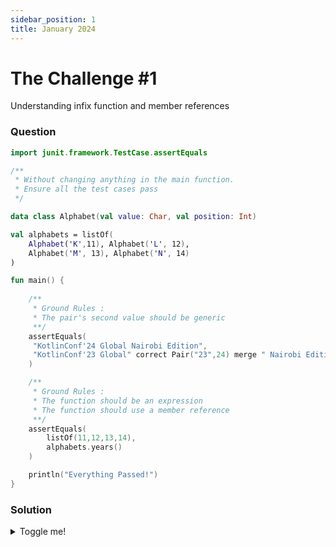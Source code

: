 ```yaml
---
sidebar_position: 1
title: January 2024
---
```


# The Challenge #1
Understanding infix function and member references

### Question
```kotlin
import junit.framework.TestCase.assertEquals

/**
 * Without changing anything in the main function. 
 * Ensure all the test cases pass
 */

data class Alphabet(val value: Char, val position: Int)

val alphabets = listOf(
    Alphabet('K',11), Alphabet('L', 12), 
    Alphabet('M', 13), Alphabet('N', 14)
)

fun main() {
    
    /**
     * Ground Rules : 
     * The pair's second value should be generic
     **/
    assertEquals(
     "KotlinConf'24 Global Nairobi Edition",
     "KotlinConf'23 Global" correct Pair("23",24) merge " Nairobi Edition" 
    )

    /**
     * Ground Rules : 
     * The function should be an expression
     * The function should use a member reference
     **/
    assertEquals(
        listOf(11,12,13,14),
        alphabets.years() 
    )

    println("Everything Passed!")
}

```

### Solution
<details>
  <summary>Toggle me!</summary>
  You thought you could get the easy way out?
  😉 😜 😉 😜 😉 😜 
  Come back later, for the solution 
</details>